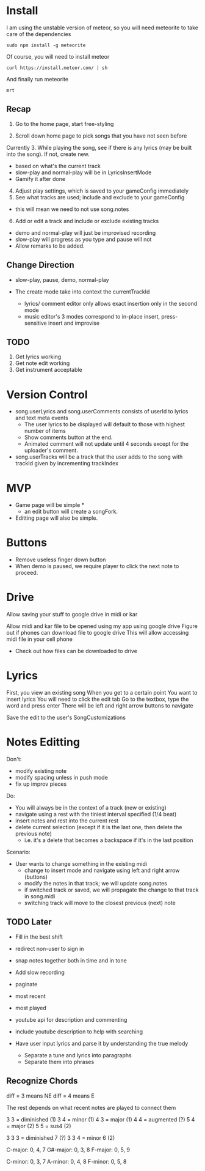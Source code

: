 Install
=======

I am using the unstable version of meteor, so you will need meteorite to take care of the dependencies

```
sudo npm install -g meteorite
```

Of course, you will need to install meteor
```
curl https://install.meteor.com/ | sh
```

And finally run meteorite

```
mrt
```

## Recap

1. Go to the home page, start free-styling

2. Scroll down home page to pick songs that you have not seen before

Currently
3. While playing the song, see if there is any lyrics (may be built into the song). If not, create new.
  * based on what's the current track
  * slow-play and normal-play will be in LyricsInsertMode
  * Gamify it after done

4. Adjust play settings, which is saved to your gameConfig immediately
5. See what tracks are used; include and exclude to your gameConfig
  * this will mean we need to not use song.notes

6. Add or edit a track and include or exclude existing tracks
  * demo and normal-play will just be improvised recording
  * slow-play will progress as you type and pause will not
  * Allow remarks to be added.

## Change Direction


* slow-play, pause, demo, normal-play

* The create mode take into context the currentTrackId 
  * lyrics/ comment editor only allows exact insertion only in the second mode 
  * music editor's 3 modes correspond to in-place insert, press-sensitive insert and improvise
  

## TODO

1. Get lyrics working
2. Get note edit working
3. Get instrument acceptable

Version Control
===============

* song.userLyrics and song.userComments consists of userId to lyrics and text meta events
  * The user lyrics to be displayed will default to those with highest number of items 
  * Show comments button at the end.
  * Animated comment will not update until 4 seconds except for the uploader's comment.
* song.userTracks will be a track that the user adds to the song with trackId given by incrementing trackIndex

MVP
===

* Game page will be simple
  *
  * an edit button will create a songFork.
* Editting page will also be simple.

Buttons
=======

* Remove useless finger down button
* When demo is paused, we require player to click the next note to proceed.

Drive
=====
Allow saving your stuff to google drive in midi or kar

Allow midi and kar file to be opened using my app using google drive
Figure out if phones can download file to google drive
This will allow accessing midi file in your cell phone

* Check out how files can be downloaded to drive

Lyrics
======
First, you view an existing song
When you get to a certain point
You want to insert lyrics
  You will need to click the edit tab
  Go to the textbox, type the word and press enter
  There will be left and right arrow buttons to navigate
  
Save the edit to the user's SongCustomizations

Notes Editting
==============

Don't:

* modify existing note
* modify spacing unless in push mode
* fix up improv pieces

Do:

* You will always be in the context of a track (new or existing)
* navigate using a rest with the tiniest interval specified (1/4 beat)
* insert notes and rest into the current rest
* delete current selection (except if it is the last one, then delete the previous note)
  * i.e. it's a delete that becomes a backspace if it's in the last position

Scenario:

* User wants to change something in the existing midi
  * change to insert mode and navigate using left and right arrow (buttons)
  * modify the notes in that track; we will update song.notes
  * if switched track or saved, we will propagate the change to that track in song.midi
  * switching track will move to the closest previous (next) note


## TODO Later

* Fill in the best shift

* redirect non-user to sign in

* snap notes together both in time and in tone
* Add slow recording

* paginate
* most recent
* most played

* youtube api for description and commenting
* include youtube description to help with searching

* Have user input lyrics and parse it by understanding the true melody
  * Separate a tune and lyrics into paragraphs
  * Separate them into phrases


## Recognize Chords

diff = 3 means NE
diff = 4 means E

The rest depends on what recent notes are played to connect them

3 3 = diminished (1)
3 4 = minor (1)
4 3 = major (1)
4 4 = augmented (?)
5 4 = major (2)
5 5 = sus4 (2)

3 3 3 = diminished 7 (?)
3 3 4 = minor 6 (2)



C-major: 0, 4, 7
G#-major: 0, 3, 8
F-major: 0, 5, 9

C-minor: 0, 3, 7
A-minor: 0, 4, 8
F-minor: 0, 5, 8
  
  

